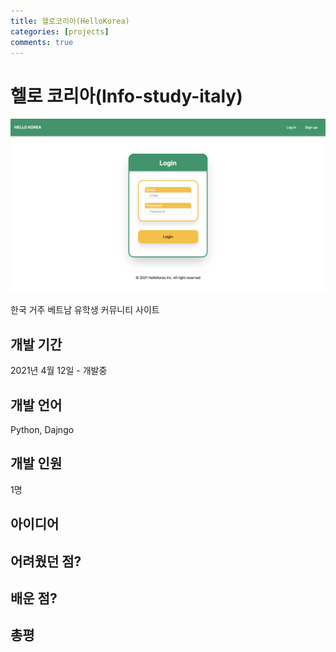 ```yaml
---
title: 헬로코리아(HelloKorea)
categories: [projects]
comments: true
---
```


# 헬로 코리아(Info-study-italy)


![hellokorea](../img/../assets/img/hellokorea.png "hellokorea")

한국 거주 베트남 유학생 커뮤니티 사이트

## 개발 기간

2021년 4월 12일 - 개발중

## 개발 언어

Python, Dajngo

## 개발 인원

1명

## 아이디어 


## 어려웠던 점?



## 배운 점?



## 총평

